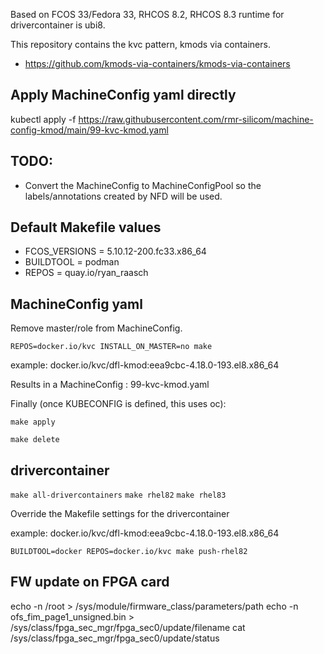 Based on FCOS 33/Fedora 33, RHCOS 8.2, RHCOS 8.3 runtime for drivercontainer is ubi8.

This repository contains the kvc pattern, kmods via containers.
* https://github.com/kmods-via-containers/kmods-via-containers

## Apply MachineConfig yaml directly
kubectl apply -f https://raw.githubusercontent.com/rmr-silicom/machine-config-kmod/main/99-kvc-kmod.yaml

## TODO:
* Convert the MachineConfig to MachineConfigPool so the labels/annotations created by NFD will be used.

## Default Makefile values
* FCOS_VERSIONS = 5.10.12-200.fc33.x86_64
* BUILDTOOL = podman
* REPOS = quay.io/ryan_raasch

## MachineConfig yaml
Remove master/role from MachineConfig.

```REPOS=docker.io/kvc INSTALL_ON_MASTER=no make```

example: docker.io/kvc/dfl-kmod:eea9cbc-4.18.0-193.el8.x86_64

Results in a MachineConfig : 99-kvc-kmod.yaml

Finally (once KUBECONFIG is defined, this uses oc):

```make apply```

```make delete```

## drivercontainer

``make all-drivercontainers``
``make rhel82``
``make rhel83``

Override the Makefile settings for the drivercontainer

example: docker.io/kvc/dfl-kmod:eea9cbc-4.18.0-193.el8.x86_64

``BUILDTOOL=docker REPOS=docker.io/kvc make push-rhel82``


## FW update on FPGA card
echo -n /root > /sys/module/firmware_class/parameters/path
echo -n ofs_fim_page1_unsigned.bin > /sys/class/fpga_sec_mgr/fpga_sec0/update/filename
cat /sys/class/fpga_sec_mgr/fpga_sec0/update/status
